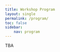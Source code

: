 ```yaml
---
title: Workshop Program
layout: single
permalink: /program/
toc: false
sidebar:
    nav: program
---
```



<style>
.notes { font-size: .9em; }
</style>

<style>
.news-table { font-size: .9em; table-layout: fixed; }
.news-table tr td:nth-child(1) { font-weight: bold; width: 9em; }
</style>

TBA

<!--The workshop program will include paper presentations, a panel with with participants from academia and industry, and a [keynote](/program/keynotes). More details will be announced, soon. -->

<!--

|:---|:---|
| Tutorials | December 6, 2023 <br> 09:00 – 17:30 <br> 2 Coffee Breaks Pastries will be offered <br> Lunch and Dinner on your own
| Workshops | December 6 & 7, 2023 <br> Please See Workshop Tab for Workshops and Links to Programs <br> 2 Coffee Breaks Pastries will be offered <br> Lunch and Dinner on your own
| Welcome Receptions | December 7, 2023 <br> 18:30 – 20:30 <br> Light hors d’oeuvre and 1 drink ticket provided. <br> Admission ticket included with Full Conference Registration <br> Dinner will be on your own
| Main Conference | December 8, 9, 10, 2023 <br> 2 Coffee Breaks Pastries will be offered <br> Lunch and Dinner on your own
| Social Event | December 9, 2023 <br> Buffet Dinner from 7 – 9 at the Conference Center <br> Universal Studio Singapore 20:00 – 23:45 <br> Admission ticket to both included with Full Conference Registration
{: .news-table}
-->

<!-- **Tuesday, June 4 2024**

| Start |  End  | Session                             |
| :---: | :---: | :---------------------------------- |
| 10:15 | 10:30 | Welcome and Intro from the SAML OC |
| 10:30 | 10:55 | Deepali Kholkar, Suraj Thapa, Akhilesh Pal and Suman Roychoudhury: **Feature Model Based Integration of Machine Learning in Software Product Lines** |  
| 11:00 | 11:30 | Coffee Break |    
| 11:30 | 11:50 | Sune Chung Jepsen, Anna Hye Ølgaard and Mikkel Baun Kjærgaard: **Architecting Machine Learning Systems: Which Parts are the Architect’s Pain?** | 
| 11:50 | 12:10 | Rachel Brower-Sinning, Grace Lewis, Sebastian Echeverria and Ipek Ozkaya: **Using Quality Attribute Scenarios for ML Model Test Case Generation** |
| 12:10 | 12:35 | Dolors Costal, Cristina Gómez, Santiago Del Rey and Silverio Martínez-Fernández: **Using Metrics for Code Smells of ML Pipelines** |
| 12:35 | 13:00 | Jasmin Jahic and Ashkan Sami: **State of Practice: LLMs in Software Engineering and Software Architecture** |
| 13:00 | 14:00 | Lunch |
| 14:00 | 14:30 | Invited Talk: Ipek Ozkaya on **Report from Dagstuhl Seminar 23302 (Software Architecture and Machine Learning)** |
| 14:30 | 15:30 | Most pressing challenges in SA4ML and ML4SA and research ideas to start addressing them |
| 15:30 | 16:00 | Coffee Break |
| 16:00 | 17:00 | Industry Academia Panel Discussion |
| 17:00 | 17:30 | Closing Thoughts from SAML OC |
-->

<!--**Please note that due to unforeseen circumstances the keynote by Heiko Koziolek had to be cancelled**-->

<!-- This is a test>
<!--
* **Registration: Central Foyer**
* Please refer to [Workshops](/program/workshops/) and [Tutorials](/program/tutorials) for details 
{: .notes}



## Thursday, Dec 7th

|   Start   |    End    | Session                                        |
| :-------: | :-------: | :--------------------------------------------- |
|   09:00   |   10:30   | Workshop Session                               |
|   10:30   |   11:00   | Break Located in Ballroom Foyer                |
|   11:00   |   12:30   | Workshop Session                               |
|   12:30   |   14:00   | Lunch Time on own                              |
|   14:00   |   15:30   | Workshop Session                               |
|   15:30   |   16:00   | Break Located in Ballroom Foyer                |
|   16:00   |   17:30   | Workshop Session                               |
| **19:00** | **21:00** | **Welcome Reception Located in Central 1 - 3** |
{: .notes}


* **Registration: Central Foyer**
* Please refer to [Workshops](/program/workshops/) for details
{: .notes}



## Friday, Dec 8th

| Start |  End  | Session                 |
| :---: | :---: | :---------------------- |
| 09:00 | 10:30 | Welcome Keynote         |
| 10:30 | 11:00 | Break In West Foyer     |
| 11:00 | 12:30 | Orals / Demos / Posters |
| 12:30 | 14:00 | Lunch on own            |
| 14:00 | 15:30 | Orals / Demos / Posters |
| 15:30 | 16:00 | Break In West Foyer     |
| 16:00 | 17:30 | Orals / Demos / Posters |
{: .notes}


* **Registration: Central Foyer**
{: .notes}


## Saturday, Dec 9th

| Start |  End  | Session                 |
| :---: | :---: | :---------------------- |
| 09:00 | 10:30 | Orals / Demos / Posters |
| 10:30 | 11:00 | Break In West Foyer     |
| 11:00 | 12:30 | Orals / Demos / Posters |
| 12:30 | 13:45 | Lunch on own            |
| 13:45 | 14:30 | Business Mtg            |
| 14:30 | 15:30 | Keynote                 |
| 15:30 | 16:00 | Break In West Foyer     |
| 16:00 | 17:00 | Panel                   |
| 18:30 | 20:30 | **Social Event**        |
{: .notes}

* **Registration: Central Foyer**
{: .notes}


## Sunday, Dec 10th

| Start |  End  | Session                 |
| :---: | :---: | :---------------------- |
| 09:00 | 10:30 | Orals / Demos / Posters |
| 10:30 | 11:00 | Break In West Foyer     |
| 11:00 | 12:30 | Orals / Demos / Posters |
| 12:30 | 14:00 | Lunch on own            |
| 14:00 | 15:00 | Keynote                 |
| 15:00 | 15:30 | Break In West Foyer     |
| 15:30 | 16:15 | **Best Paper Awards**   |
| 16:15 | 17:30 | **Closng Session**      |
{: .notes}

* **Registration: Central Foyer**
{: .notes}
-->
